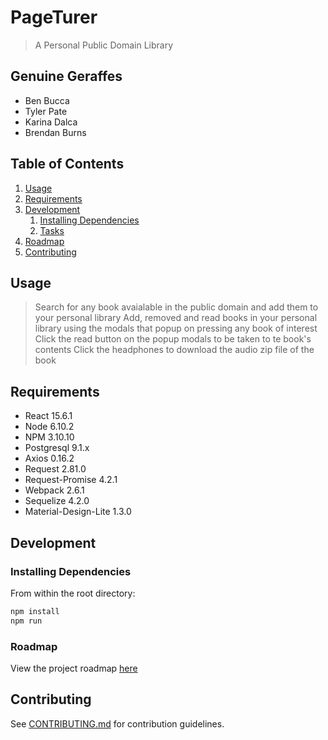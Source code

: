 # PageTurer

> A Personal Public Domain Library

## Genuine Geraffes

  - Ben Bucca
  - Tyler Pate
  - Karina Dalca
  - Brendan Burns

## Table of Contents

1. [Usage](#Usage)
1. [Requirements](#requirements)
1. [Development](#development)
    1. [Installing Dependencies](#installing-dependencies)
    1. [Tasks](#tasks)
1. [Roadmap](#roadmap)
1. [Contributing](#contributing)

## Usage

> Search for any book avaialable in the public domain and add them to your personal library
> Add, removed and read books in your personal library using the modals that popup on pressing any book of interest
> Click the read button on the popup modals to be taken to te book's contents
> Click the headphones to download the audio zip file of the book

## Requirements

- React 15.6.1
- Node 6.10.2
- NPM 3.10.10
- Postgresql 9.1.x
- Axios 0.16.2
- Request 2.81.0
- Request-Promise 4.2.1
- Webpack 2.6.1
- Sequelize 4.2.0
- Material-Design-Lite 1.3.0

## Development

### Installing Dependencies

From within the root directory:

```sh
npm install
npm run
```

### Roadmap

View the project roadmap [here](LINK_TO_DOC)


## Contributing

See [CONTRIBUTING.md](CONTRIBUTING.md) for contribution guidelines.
